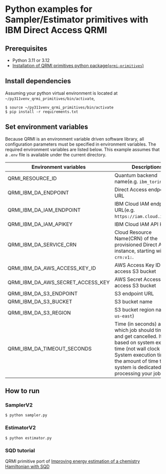 # Python examples for Sampler/Estimator primitives with IBM Direct Access QRMI

## Prerequisites

* Python 3.11 or 3.12
* [Installation of QRMI primitives python package(`qrmi-primitives`)](../../README.md)

## Install dependencies

Assuming your python virtual environment is located at `~/py311venv_qrmi_primitives/bin/activate`,

```shell-session
$ source ~/py311venv_qrmi_primitives/bin/activate
$ pip install -r requirements.txt
```

## Set environment variables

Because QRMI is an environment variable driven software library, all configuration parameters must be specified in environment variables. The required environment variables are listed below. This example assumes that a `.env` file is available under the current directory.

| Environment variables | Descriptions |
| ---- | ---- |
| QRMI_RESOURCE_ID | Quantum backend name(e.g. `ibm_torino`) |
| QRMI_IBM_DA_ENDPOINT | Direct Access endpoint URL |
| QRMI_IBM_DA_IAM_ENDPOINT | IBM Cloud IAM endpoint URL(e.g. `https://iam.cloud.ibm.com`) |
| QRMI_IBM_DA_IAM_APIKEY | IBM Cloud IAM API Key |
| QRMI_IBM_DA_SERVICE_CRN | Cloud Resource Name(CRN) of the provisioned Direct Access instance, starting with `crn:v1:`. |
| QRMI_IBM_DA_AWS_ACCESS_KEY_ID | AWS Access Key ID to access S3 bucket |
| QRMI_IBM_DA_AWS_SECRET_ACCESS_KEY | AWS Secret Access Key to access S3 bucket |
| QRMI_IBM_DA_S3_ENDPOINT | S3 endpoint URL |
| QRMI_IBM_DA_S3_BUCKET | S3 bucket name |
| QRMI_IBM_DA_S3_REGION | S3 bucket region name(e.g. `us-east`) |
| QRMI_IBM_DA_TIMEOUT_SECONDS | Time (in seconds) after which job should time out and get cancelled. It is based on system execution time (not wall clock time). System execution time is the amount of time that the system is dedicated to processing your job. |

## How to run

### SamplerV2

```shell-session
$ python sampler.py
```

### EstimatorV2

```shell-session
$ python estimator.py
```

### SQD tutorial

QRMI primitive port of [Improving energy estimation of a chemistry Hamiltonian with SQD](https://github.com/Qiskit/qiskit-addon-sqd/blob/main/docs/tutorials/01_chemistry_hamiltonian.ipynb) 

